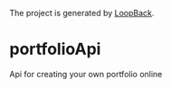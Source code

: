 The project is generated by [LoopBack](http://loopback.io).

# portfolioApi
Api for creating your own portfolio online
